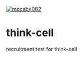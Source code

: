 [![mccabe082](https://circleci.com/gh/mccabe082/think-cell.svg?style=svg)](https://circleci.com/gh/mccabe082/think-cell)

# think-cell
recruitment test for think-cell
